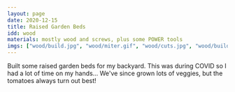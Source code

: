 ```yaml
---
layout: page
date: 2020-12-15
title: Raised Garden Beds
idd: wood
materials: mostly wood and screws, plus some POWER tools
imgs: ["wood/build.jpg", "wood/miter.gif", "wood/cuts.jpg", "wood/build3.jpg"]
---
```


Built some raised garden beds for my backyard. This was during COVID so I had a lot of time on my hands... We've since grown lots of veggies, but the tomatoes always turn out best!